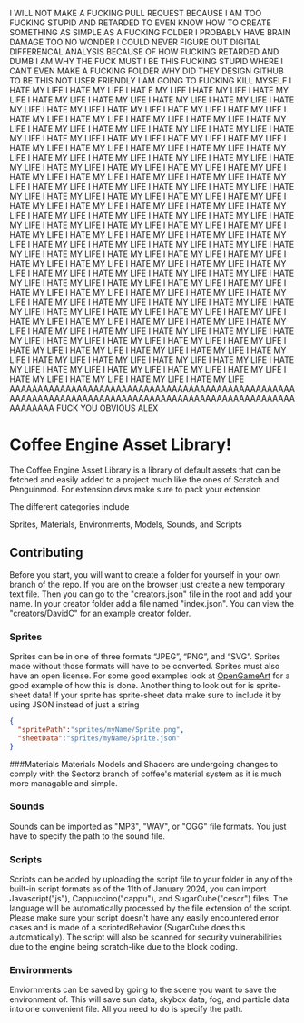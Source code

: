 I WILL NOT MAKE A FUCKING PULL REQUEST BECAUSE I AM TOO FUCKING STUPID AND RETARDED TO EVEN KNOW HOW TO CREATE SOMETHING AS SIMPLE AS A FUCKING FOLDER I PROBABLY HAVE BRAIN DAMAGE TOO NO WONDER I COULD NEVER FIGURE OUT DIGITAL DIFFERENCAL ANALYSIS BECAUSE OF HOW FUCKING RETARDED AND DUMB I AM WHY THE FUCK MUST I BE THIS FUCKING STUPID WHERE I CANT EVEN MAKE A FUCKING FOLDER WHY DID THEY DESIGN GITHUB TO BE THIS NOT USER FRIENDLY I AM GOING TO FUCKING KILL MYSELF I HATE MY LIFE I HATE MY LIFE I HAT E MY LIFE I HATE MY LIFE I HATE MY LIFE I HATE MY LIFE I HATE MY LIFE I HATE MY LIFE I HATE MY LIFE I HATE MY LIFE I HATE MY LIFE I HATE MY LIFE I HATE MY LIFE I HATE MY LIFE I HATE MY LIFE I HATE MY LIFE I HATE MY LIFE I HATE MY LIFE I HATE MY LIFE I HATE MY LIFE I HATE MY LIFE I HATE MY LIFE I HATE MY LIFE I HATE MY LIFE I HATE MY LIFE I HATE MY LIFE I HATE MY LIFE I HATE MY LIFE I HATE MY LIFE I HATE MY LIFE I HATE MY LIFE I HATE MY LIFE I HATE MY LIFE I HATE MY LIFE I HATE MY LIFE I HATE MY LIFE I HATE MY LIFE I HATE MY LIFE I HATE MY LIFE I HATE MY LIFE I HATE MY LIFE I HATE MY LIFE I HATE MY LIFE I HATE MY LIFE I HATE MY LIFE I HATE MY LIFE I HATE MY LIFE I HATE MY LIFE I HATE MY LIFE I HATE MY LIFE I HATE MY LIFE I HATE MY LIFE I HATE MY LIFE I HATE MY LIFE I HATE MY LIFE I HATE MY LIFE I HATE MY LIFE I HATE MY LIFE I HATE MY LIFE I HATE MY LIFE I HATE MY LIFE I HATE MY LIFE I HATE MY LIFE I HATE MY LIFE I HATE MY LIFE I HATE MY LIFE I HATE MY LIFE I HATE MY LIFE I HATE MY LIFE I HATE MY LIFE I HATE MY LIFE I HATE MY LIFE I HATE MY LIFE I HATE MY LIFE I HATE MY LIFE I HATE MY LIFE I HATE MY LIFE I HATE MY LIFE I HATE MY LIFE I HATE MY LIFE I HATE MY LIFE I HATE MY LIFE I HATE MY LIFE I HATE MY LIFE I HATE MY LIFE I HATE MY LIFE I HATE MY LIFE I HATE MY LIFE I HATE MY LIFE I HATE MY LIFE I HATE MY LIFE I HATE MY LIFE I HATE MY LIFE I HATE MY LIFE I HATE MY LIFE I HATE MY LIFE I HATE MY LIFE I HATE MY LIFE I HATE MY LIFE I HATE MY LIFE I HATE MY LIFE I HATE MY LIFE I HATE MY LIFE I HATE MY LIFE I HATE MY LIFE I HATE MY LIFE I HATE MY LIFE I HATE MY LIFE I HATE MY LIFE I HATE MY LIFE I HATE MY LIFE I HATE MY LIFE I HATE MY LIFE I HATE MY LIFE I HATE MY LIFE I HATE MY LIFE I HATE MY LIFE I HATE MY LIFE I HATE MY LIFE I HATE MY LIFE I HATE MY LIFE I HATE MY LIFE I HATE MY LIFE I HATE MY LIFE I HATE MY LIFE I HATE MY LIFE I HATE MY LIFE I HATE MY LIFE I HATE MY LIFE I HATE MY LIFE I HATE MY LIFE I HATE MY LIFE I HATE MY LIFE I HATE MY LIFE I HATE MY LIFE I HATE MY LIFE I HATE MY LIFE I HATE MY LIFE I HATE MY LIFE I HATE MY LIFE I HATE MY LIFE I HATE MY LIFE I HATE MY LIFE I HATE MY LIFE AAAAAAAAAAAAAAAAAAAAAAAAAAAAAAAAAAAAAAAAAAAAAAAAAAAAAAAAAAAAAAAAAAAAAAAAAAAAAAAAAAAAAAAAAAAAAAAAAAAAAAAAAAAAAA FUCK YOU OBVIOUS ALEX

# Coffee Engine Asset Library!
The Coffee Engine Asset Library is a library of default assets that can be fetched and easily added to a project much like the ones of Scratch and Penguinmod.
For extension devs make sure to pack your extension

The different categories include

Sprites,
Materials,
Environments,
Models,
Sounds,
and Scripts

## Contributing
Before you start, you will want to create a folder for yourself in your own branch of the repo. If you are on the browser just create a new temporary text file.
Then you can go to the "creators.json" file in the root and add your name. In your creator folder add a file named "index.json".
You can view the "creators/DavidC" for an example creator folder.
### Sprites
Sprites can be in one of three formats “JPEG”, “PNG”, and “SVG”. Sprites made without those formats will have to be converted. Sprites must also have an open license. For some good examples look at [OpenGameArt](https://opengameart.org/) for a good example of how this is done. Another thing to look out for is sprite-sheet data! If your sprite has sprite-sheet data make sure to include it by using JSON instead of just a string
```json
{
  "spritePath":"sprites/myName/Sprite.png",
  "sheetData":"sprites/myName/Sprite.json"
}
```

###Materials
Materials Models and Shaders are undergoing changes to comply with the Sectorz branch of coffee's material system as it is much more managable and simple.

### Sounds
Sounds can be imported as "MP3", "WAV", or "OGG" file formats. You just have to specify the path to the sound file.

### Scripts
Scripts can be added by uploading the script file to your folder in any of the built-in script formats as of the 11th of January 2024, you can import Javascript("js"), Cappuccino("cappu"), and SugarCube("cescr") files. The language will be automatically processed by the file extension of the script. Please make sure your script doesn't have any easily encountered error cases and is made of a scriptedBehavior (SugarCube does this automatically). The script will also be scanned for security vulnerabilities due to the engine being scratch-like due to the block coding.

### Environments
Enviornments can be saved by going to the scene you want to save the environment of. This will save sun data, skybox data, fog, and particle data into one convenient file. All you need to do is specify the path.
